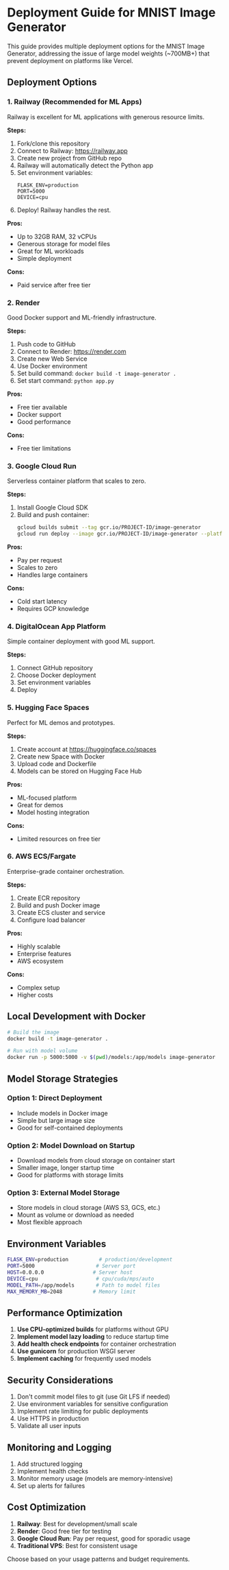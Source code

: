 # Deployment Guide for MNIST Image Generator

This guide provides multiple deployment options for the MNIST Image Generator, addressing the issue of large model weights (~700MB+) that prevent deployment on platforms like Vercel.

## Deployment Options

### 1. Railway (Recommended for ML Apps)

Railway is excellent for ML applications with generous resource limits.

**Steps:**
1. Fork/clone this repository
2. Connect to Railway: https://railway.app
3. Create new project from GitHub repo
4. Railway will automatically detect the Python app
5. Set environment variables:
   ```
   FLASK_ENV=production
   PORT=5000
   DEVICE=cpu
   ```
6. Deploy! Railway handles the rest.

**Pros:** 
- Up to 32GB RAM, 32 vCPUs
- Generous storage for model files
- Great for ML workloads
- Simple deployment

**Cons:**
- Paid service after free tier

### 2. Render

Good Docker support and ML-friendly infrastructure.

**Steps:**
1. Push code to GitHub
2. Connect to Render: https://render.com
3. Create new Web Service
4. Use Docker environment
5. Set build command: `docker build -t image-generator .`
6. Set start command: `python app.py`

**Pros:**
- Free tier available
- Docker support
- Good performance

**Cons:**
- Free tier limitations

### 3. Google Cloud Run

Serverless container platform that scales to zero.

**Steps:**
1. Install Google Cloud SDK
2. Build and push container:
   ```bash
   gcloud builds submit --tag gcr.io/PROJECT-ID/image-generator
   gcloud run deploy --image gcr.io/PROJECT-ID/image-generator --platform managed
   ```

**Pros:**
- Pay per request
- Scales to zero
- Handles large containers

**Cons:**
- Cold start latency
- Requires GCP knowledge

### 4. DigitalOcean App Platform

Simple container deployment with good ML support.

**Steps:**
1. Connect GitHub repository
2. Choose Docker deployment
3. Set environment variables
4. Deploy

### 5. Hugging Face Spaces

Perfect for ML demos and prototypes.

**Steps:**
1. Create account at https://huggingface.co/spaces
2. Create new Space with Docker
3. Upload code and Dockerfile
4. Models can be stored on Hugging Face Hub

**Pros:**
- ML-focused platform
- Great for demos
- Model hosting integration

**Cons:**
- Limited resources on free tier

### 6. AWS ECS/Fargate

Enterprise-grade container orchestration.

**Steps:**
1. Create ECR repository
2. Build and push Docker image
3. Create ECS cluster and service
4. Configure load balancer

**Pros:**
- Highly scalable
- Enterprise features
- AWS ecosystem

**Cons:**
- Complex setup
- Higher costs

## Local Development with Docker

```bash
# Build the image
docker build -t image-generator .

# Run with model volume
docker run -p 5000:5000 -v $(pwd)/models:/app/models image-generator
```

## Model Storage Strategies

### Option 1: Direct Deployment
- Include models in Docker image
- Simple but large image size
- Good for self-contained deployments

### Option 2: Model Download on Startup
- Download models from cloud storage on container start
- Smaller image, longer startup time
- Good for platforms with storage limits

### Option 3: External Model Storage
- Store models in cloud storage (AWS S3, GCS, etc.)
- Mount as volume or download as needed
- Most flexible approach

## Environment Variables

```bash
FLASK_ENV=production          # production/development
PORT=5000                    # Server port
HOST=0.0.0.0                # Server host
DEVICE=cpu                   # cpu/cuda/mps/auto
MODEL_PATH=/app/models       # Path to model files
MAX_MEMORY_MB=2048          # Memory limit
```

## Performance Optimization

1. **Use CPU-optimized builds** for platforms without GPU
2. **Implement model lazy loading** to reduce startup time
3. **Add health check endpoints** for container orchestration
4. **Use gunicorn** for production WSGI server
5. **Implement caching** for frequently used models

## Security Considerations

1. Don't commit model files to git (use Git LFS if needed)
2. Use environment variables for sensitive configuration
3. Implement rate limiting for public deployments
4. Use HTTPS in production
5. Validate all user inputs

## Monitoring and Logging

1. Add structured logging
2. Implement health checks
3. Monitor memory usage (models are memory-intensive)
4. Set up alerts for failures

## Cost Optimization

1. **Railway**: Best for development/small scale
2. **Render**: Good free tier for testing
3. **Google Cloud Run**: Pay per request, good for sporadic usage
4. **Traditional VPS**: Best for consistent usage

Choose based on your usage patterns and budget requirements.
